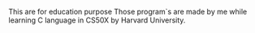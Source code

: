 This are for education purpose
Those program`s are made by me while learning C language in CS50X by Harvard University.
